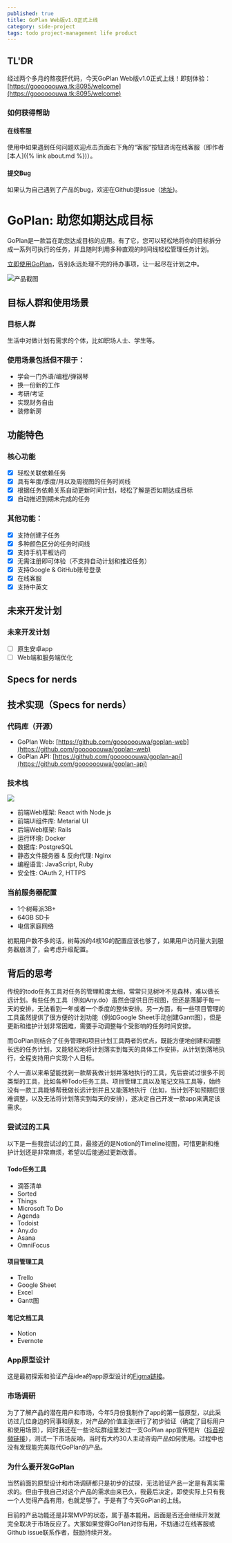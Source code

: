 ```yaml
---
published: true
title: GoPlan Web版v1.0正式上线
category: side-project
tags: todo project-management life product
---
```

## TL'DR

经过两个多月的熬夜肝代码，今天GoPlan Web版v1.0正式上线！即刻体验：[https://goooooouwa.tk:8095/welcome](https://goooooouwa.tk:8095/welcome)

### 如何获得帮助

#### 在线客服
使用中如果遇到任何问题欢迎点击页面右下角的“客服”按钮咨询在线客服（即作者[本人]({% link about.md %})）。


#### 提交Bug
如果认为自己遇到了产品的bug，欢迎在Github提issue（[地址](https://github.com/goooooouwa/goplan-web/issues))。

# GoPlan: 助您如期达成目标

GoPlan是一款旨在助您达成目标的应用。有了它，您可以轻松地将你的目标拆分成一系列可执行的任务，并且随时利用多种直观的时间线轻松管理任务计划。

[立即使用GoPlan]((https://goooooouwa.tk:8095/welcome))，告别永远处理不完的待办事项，让一起尽在计划之中。

![产品截图](https://goooooouwa.oss-cn-beijing.aliyuncs.com/img/202208090949907.png)

## 目标人群和使用场景

### 目标人群

生活中对做计划有需求的个体，比如职场人士、学生等。

### 使用场景包括但不限于：
- 学会一门外语/编程/弹钢琴
- 换一份新的工作
- 考研/考证
- 实现财务自由
- 装修新房

## 功能特色

### 核心功能

- [x]  轻松关联依赖任务
- [x]  具有年度/季度/月以及周视图的任务时间线
- [x]  根据任务依赖关系自动更新时间计划，轻松了解是否如期达成目标
- [x]  自动推迟到期未完成的任务

### 其他功能：

- [x]  支持创建子任务
- [x]  多种颜色区分的任务时间线
- [x]  支持手机平板访问
- [x]  无需注册即可体验（不支持自动计划和推迟任务）
- [x]  支持Google & GitHub账号登录
- [x]  在线客服
- [x]  支持中英文

## 未来开发计划
### 未来开发计划

- [ ] 原生安卓app
- [ ] Web端和服务端优化

## Specs for nerds
## 技术实现（Specs for nerds）

### 代码库（开源）

- GoPlan Web: [https://github.com/goooooouwa/goplan-web](https://github.com/goooooouwa/goplan-web)
- GoPlan API: [https://github.com/goooooouwa/goplan-api](https://github.com/goooooouwa/goplan-api)

### 技术栈

![](https://goooooouwa.oss-cn-beijing.aliyuncs.com/img/202208091134111.jpg)

- 前端Web框架: React with Node.js
- 前端UI组件库: Metarial UI
- 后端Web框架: Rails
- 运行环境: Docker
- 数据库: PostgreSQL
- 静态文件服务器 & 反向代理: Nginx
- 编程语言: JavaScript, Ruby
- 安全性: OAuth 2, HTTPS

### 当前服务器配置

- 1个树莓派3B+
- 64GB SD卡
- 电信家庭网络

初期用户数不多的话，树莓派的4核1G的配置应该也够了，如果用户访问量大到服务器崩溃了，会考虑升级配置。

## 背后的思考

传统的todo任务工具对任务的管理粒度太细，常常只见树叶不见森林，难以做长远计划。有些任务工具（例如Any.do）虽然会提供日历视图，但还是落脚于每一天的安排，无法看到一年或者一个季度的整体安排。另一方面，有一些项目管理的工具虽然提供了很方便的计划功能（例如Google Sheet手动创建Gantt图），但是更新和维护计划非常困难，需要手动调整每个受影响的任务时间安排。

而GoPlan则结合了任务管理和项目计划工具两者的优点，既能方便地创建和调整长远的任务计划，又能轻松地将计划落实到每天的具体工作安排，从计划到落地执行，全程支持用户实现个人目标。

个人一直以来希望能找到一款帮我做计划并落地执行的工具，先后尝试过很多不同类型的工具，比如各种Todo任务工具、项目管理工具以及笔记文档工具等，始终没有一款工具能够帮我做长远计划并且又能落地执行（比如，当计划不如预期后很难调整，以及无法将计划落实到每天的安排），遂决定自己开发一款app来满足该需求。

### 尝试过的工具

以下是一些我尝试过的工具，最接近的是Notion的Timeline视图，可惜更新和维护计划还是非常麻烦，希望以后能通过更新改善。

#### Todo任务工具
- 滴答清单
- Sorted
- Things
- Microsoft To Do
- Agenda
- Todoist
- Any.do
- Asana
- OmniFocus

#### 项目管理工具
- Trello
- Google Sheet
- Excel
- Gantt图

#### 笔记文档工具
- Notion
- Evernote

### App原型设计

这是最初探索和验证产品idea的app原型设计的[Figma链接](https://www.figma.com/proto/Fu798a22H3V7v9FX5Uwq8y/Timeline-app?node-id=107%3A1355&scaling=scale-down&page-id=28%3A178&starting-point-node-id=107%3A1355)。

### 市场调研

为了了解产品的潜在用户和市场，今年5月份我制作了app的第一版原型，以此采访过几位身边的同事和朋友，对产品的价值主张进行了初步验证（确定了目标用户和使用场景），同时我还在一些论坛群组里发过一支GoPlan app宣传短片（[抖音视频链接](https://v.douyin.com/FPp9Kvc/)），测试一下市场反响，当时有大约30人主动咨询产品如何使用。过程中也没有发现能完美取代GoPlan的产品。

### 为什么要开发GoPlan

当然前面的原型设计和市场调研都只是初步的试探，无法验证产品一定是有真实需求的。但由于我自己对这个产品的需求由来已久，我最后决定，即使实际上只有我一个人觉得产品有用，也就足够了。于是有了今天GoPlan的上线。

目前的产品功能还是非常MVP的状态，属于基本能用。后面是否还会继续开发就完全取决于市场反应了。大家如果觉得GoPlan对你有用，不妨通过在线客服或Github issue联系作者，鼓励持续开发。